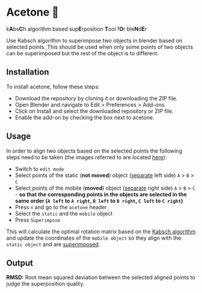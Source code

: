 # Acetone 🧪
k**A**bs**C**h algorithm based sup**E**rposition **T**ool f**O**r ble**N**d**E**r

Use Kabsch algorithm to superimpose two objects in blender based on selected points. This should be used when only some points of two objects can be superimposed but the rest of the object is to different.

## Installation
To install acetone, follow these steps:
*   Download the repository by cloning it or downloading the ZIP file.
*   Open Blender and navigate to Edit > Preferences > Add-ons.
*   Click on Install and select the downloaded repository or ZIP file.
*   Enable the add-on by checking the box next to acetone.

## Usage
In order to align two objects based on the selected points the following steps need to be taken (the images referred to are located [here](https://github.com/gwirn/acetone/tree/master/assets)):
*   Switch to `edit mode`
*   Select points of the static (**not moved**) object ([separate](https://github.com/gwirn/acetone/tree/master/assets/separate.png) left side) `A` > `B` > `C`
*   Select points of the mobile (**moved**) object ([separate](https://github.com/gwirn/acetone/tree/master/assets/separate.png) right side) `A` > `B` > `C` - **so that the corresponding points in the objects are selected in the same order (`A left` to `A right`, `B left` to `B right`, `C left` to `C right`)**
*   Press `n` and go to the `acetone` header
*   Select the `static` and the `mobile` object
*   Press `Superimpose`

This will calculate the optimal rotation matrix based on the [Kabsch algorithm](https://en.wikipedia.org/wiki/Kabsch_algorithm) and update the coordinates of the `mobile object` so they align with the `static object` and are [superimposed](https://github.com/gwirn/acetone/tree/master/assets/superimposed.png).

## Output
**RMSD:** Root mean squared deviation between the selected aligned points to judge the superposition quality.
